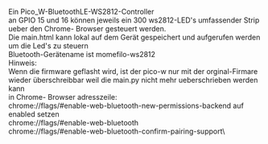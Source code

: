 Ein Pico_W-BluetoothLE-WS2812-Controller\
an GPIO 15 und 16 können jeweils ein 300 ws2812-LED's umfassender Strip ueber den Chrome- Browser gesteuert werden.\
Die main.html kann lokal auf dem Gerät gespeichert und aufgerufen werden um die Led's zu steuern\
Bluetooth-Gerätename ist momefilo-ws2812\
Hinweis:\
Wenn die firmware geflasht wird, ist der pico-w nur mit der orginal-Firmare wieder überschreibbar weil die main.py nicht mehr ueberschrieben werden kann\
in Chrome- Browser adresszeile:\
chrome://flags/#enable-web-bluetooth-new-permissions-backend auf enabled setzen\
chrome://flags/#enable-web-bluetooth\
chrome://flags/#enable-web-bluetooth-confirm-pairing-support\
